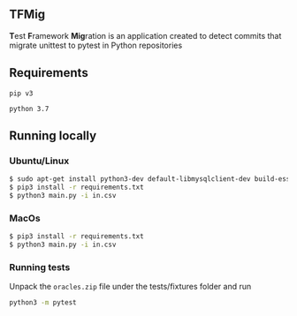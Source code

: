 ## TFMig

**T**est **F**ramework **Mig**ration is an application created to detect commits that migrate unittest to pytest in Python repositories


## Requirements

`pip v3`

`python 3.7`

## Running locally
### Ubuntu/Linux
```sh
$ sudo apt-get install python3-dev default-libmysqlclient-dev build-essential
$ pip3 install -r requirements.txt
$ python3 main.py -i in.csv
```

### MacOs
```sh
$ pip3 install -r requirements.txt
$ python3 main.py -i in.csv
```

### Running tests
Unpack the `oracles.zip` file under the tests/fixtures folder and run
```sh
python3 -m pytest
```
